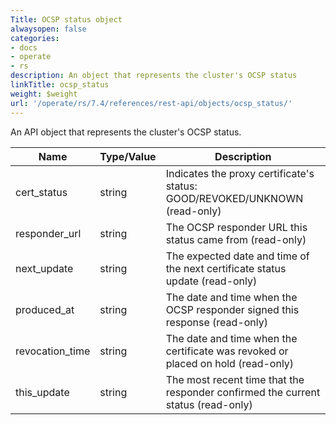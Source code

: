 ```yaml
---
Title: OCSP status object
alwaysopen: false
categories:
- docs
- operate
- rs
description: An object that represents the cluster's OCSP status
linkTitle: ocsp_status
weight: $weight
url: '/operate/rs/7.4/references/rest-api/objects/ocsp_status/'
---
```


An API object that represents the cluster's OCSP status.

| Name | Type/Value | Description |
|------|------------|-------------|
| cert_status | string | Indicates the proxy certificate's status: GOOD/REVOKED/UNKNOWN (read-only) |
| responder_url | string | The OCSP responder URL this status came from (read-only) |
| next_update | string | The expected date and time of the next certificate status update (read-only) |
| produced_at | string | The date and time when the OCSP responder signed this response (read-only) |
| revocation_time | string | The date and time when the certificate was revoked or placed on hold (read-only) |
| this_update | string | The most recent time that the responder confirmed the current status (read-only) |

